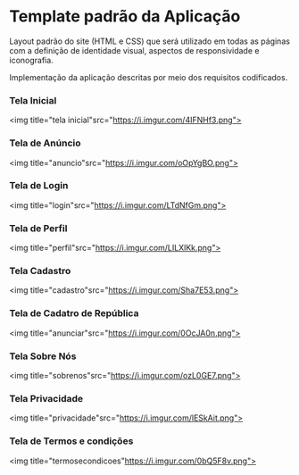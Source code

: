 # Template padrão da Aplicação

Layout padrão do site (HTML e CSS) que será utilizado em todas as páginas com a definição de identidade visual, aspectos de responsividade e iconografia.

Implementação da aplicação descritas por meio dos requisitos codificados. 

### Tela Inicial

<img title="tela inicial"src="https://i.imgur.com/4IFNHf3.png">

### Tela de Anúncio 

<img title="anuncio"src="https://i.imgur.com/oOpYgBO.png">

### Tela de Login

<img title="login"src="https://i.imgur.com/LTdNfGm.png">

### Tela de Perfil 

<img title="perfil"src="https://i.imgur.com/LILXlKk.png"> 


### Tela Cadastro

<img title="cadastro"src="https://i.imgur.com/Sha7E53.png">

### Tela de Cadatro de República 

<img title="anunciar"src="https://i.imgur.com/0OcJA0n.png">

### Tela Sobre Nós 

<img title="sobrenos"src="https://i.imgur.com/ozL0GE7.png">

### Tela Privacidade

<img title="privacidade"src="https://i.imgur.com/lESkAit.png">

### Tela de Termos e condições

<img title="termosecondicoes"https://i.imgur.com/0bQ5F8v.png">
